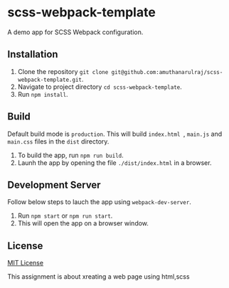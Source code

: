 # scss-webpack-template

A demo app for SCSS Webpack configuration.

## Installation
1. Clone the repository `git clone git@github.com:amuthanarulraj/scss-webpack-template.git`.
2. Navigate to project directory `cd scss-webpack-template`.
3. Run `npm install`.

## Build
Default build mode is `production`. This will build `index.html `, `main.js` and `main.css` files in the `dist` directory.
1. To build the app, run `npm run build`.
2. Launh the app by opening the file `./dist/index.html` in a browser.

## Development Server
Follow below steps to lauch the app using `webpack-dev-server`.
1. Run `npm start` or `npm run start`.
2. This will open the app on a browser window.

## License
[MIT License](https://opensource.org/licenses/MIT)


This assignment is about xreating a web page using html,scss